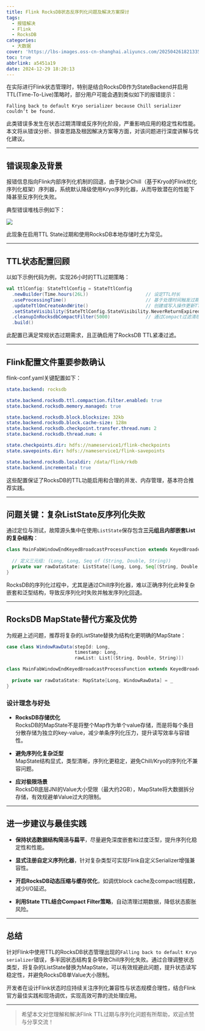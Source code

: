 ```yaml
---
title: Flink RocksDB状态反序列化问题及解决方案探讨
tags:
  - 报错解决
  - Flink
  - RocksDB
categories:
  - 大数据
cover: 'https://lbs-images.oss-cn-shanghai.aliyuncs.com/202504261821335.png'
toc: true
abbrlink: a5451a19
date: 2024-12-29 18:20:13
---
```


在实际进行Flink状态管理时，特别是结合RocksDB作为StateBackend并启用TTL(Time-To-Live)策略时，部分用户可能会遇到类似如下的报错提示：

<!-- more -->

```
Falling back to default Kryo serializer because Chill serializer couldn‘t be found.
```

此类错误多发生在状态过期清理或反序列化阶段，严重影响应用的稳定性和性能。本文将从错误分析、排查思路及根因解决方案等方面，对该问题进行深度讲解与优化建议。

---

## 错误现象及背景

报错信息指向Flink内部序列化机制的回退，由于缺少Chill（基于Kryo的Flink优化序列化框架）序列器，系统默认降级使用Kryo序列化器，从而导致潜在的性能下降甚至反序列化失败。

典型错误堆栈示例如下：

![](https://lbs-images.oss-cn-shanghai.aliyuncs.com/202504261820795.png)

此现象在启用TTL State过期和使用RocksDB本地存储时尤为常见。

---

## TTL状态配置回顾

以如下示例代码为例，实现26小时的TTL过期策略：

```scala
val ttlConfig: StateTtlConfig = StateTtlConfig
  .newBuilder(Time.hours(26L))                     // 设定TTL时长
  .useProcessingTime()                             // 基于处理时间触发过期
  .updateTtlOnCreateAndWrite()                     // 创建或写入操作更新TTL
  .setStateVisibility(StateTtlConfig.StateVisibility.NeverReturnExpired) // 过期数据不返回
  .cleanupInRocksdbCompactFilter(5000)             // 通过Compact过滤清理过期状态，最大连续清理阈值
  .build()
```

此配置已满足常规状态过期需求，且正确启用了RocksDB TTL紧凑过滤。

---

## Flink配置文件重要参数确认

flink-conf.yaml关键配置如下：

```yaml
state.backend: rocksdb

state.backend.rocksdb.ttl.compaction.filter.enabled: true
state.backend.rocksdb.memory.managed: true

state.backend.rocksdb.block.blocksize: 32kb
state.backend.rocksdb.block.cache-size: 128m
state.backend.rocksdb.checkpoint.transfer.thread.num: 2
state.backend.rocksdb.thread.num: 4

state.checkpoints.dir: hdfs://nameservice1/flink-checkpoints
state.savepoints.dir: hdfs://nameservice1/flink-savepoints

state.backend.rocksdb.localdir: /data/flink/rkdb
state.backend.incremental: true
```

这些配置保证了RocksDB的TTL功能启用和合理的并发、内存管理，基本符合推荐实践。

---

## 问题关键：复杂ListState反序列化失败

通过定位与测试，故障源头集中在使用`ListState`保存包含**三元组且内部嵌套List的复杂结构**：

```scala
class MainFabWindowEndKeyedBroadcastProcessFunction extends KeyedBroadcastProcessFunction[String, (String, JsonNode, JsonNode), JsonNode, fdcWindowData] {
  
  // 定义三元组: (Long, Long, Seq of (String, Double, String))
  private var rawDataState: ListState[(Long, Long, Seq[(String, Double, String)])] = _
}
```

RocksDB的序列化过程中，尤其是通过Chill序列化器，难以正确序列化此种复杂嵌套和泛型结构，导致反序列化时失败并触发序列化回退。

---

## RocksDB MapState替代方案及优势

为规避上述问题，推荐将复杂的ListState替换为结构化更明确的MapState：

```scala
case class WindowRawData(stepId: Long,
                         timestamp: Long,
                         rawList: List[(String, Double, String)])

class MainFabWindowEndKeyedBroadcastProcessFunction extends KeyedBroadcastProcessFunction[String, (String, JsonNode, JsonNode), JsonNode, fdcWindowData] {
  
  private var rawDataState: MapState[Long, WindowRawData] = _
}
```

### 设计理念与好处

- **RocksDB存储优化**  
  RocksDB的MapState不是将整个Map作为单个value存储，而是将每个条目分散存储为独立的key-value，减少单条序列化压力，提升读写效率与容错性。

- **避免序列化复杂泛型**  
  MapState结构显式，类型清晰，序列化更稳定，避免Chill/Kryo的序列化不兼容问题。

- **应对极限场景**  
  RocksDB底层JNI的Value大小受限（最大约2GB），MapState将大数据拆分存储，有效规避单Value过大的限制。

---

## 进一步建议与最佳实践

- **保持状态数据结构简洁与扁平**，尽量避免深度嵌套和过度泛型，提升序列化稳定性和性能。

- **显式注册自定义序列化器**，针对复杂类型可实现Flink自定义Serializer增强兼容性。

- **开启RocksDB动态压缩与缓存优化**，如调优block cache及compact线程数，减少I/O延迟。

- **利用State TTL结合Compact Filter策略**，自动清理过期数据，降低状态膨胀风险。

---

## 总结

针对Flink中使用TTL的RocksDB状态管理出现的`Falling back to default Kryo serializer`错误，多半因状态结构复杂导致Chill序列化失败。通过合理调整状态类型，将复杂的ListState替换为MapState，可以有效规避此问题，提升状态读写稳定性，并避免RocksDB单Value大小限制。

开发者在设计Flink状态时应持续关注序列化兼容性与状态规模合理性，结合Flink官方最佳实践和现场调优，实现高效可靠的流处理应用。

---

> 希望本文对您理解和解决Flink TTL过期与序列化问题有所帮助，欢迎点赞与分享交流！